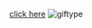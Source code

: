 [click here](https://glittering-mochi-36798b.netlify.app/)
![giftype](https://user-images.githubusercontent.com/109352349/205173121-2a6c8a81-9f0d-4ab7-a41e-43b8ffa8b44f.gif)
